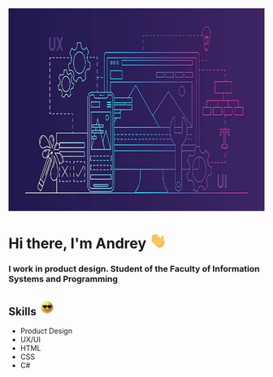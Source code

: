 <div align="center">
  <img src="https://github.com/AndreiExtr/andreiExtr/blob/main/Img/1.jpg" width="850" height="400"/>
</div>

<h1 align="left">Hi there, I'm Andrey</a> 
<img src="https://github.com/AndreiExtr/andreiExtr/blob/main/Gifs/Hi.gif" height="32"/></h1>
<h3 align="left">I work in product design. Student of the Faculty of Information Systems and Programming</h3>

<h2 align="left">Skills</a> 
<img src="https://github.com/AndreiExtr/andreiExtr/blob/main/Gifs/glasses.gif" height="32"/></h2>
<ul>
  <li>Product Design</li>
  <li>UX/UI</li>
  <li>HTML</li>
  <li>CSS</li>
  <li>C#</li>
</ul>








<!--
**AndreiExtr/andreiExtr** is a ✨ _special_ ✨ repository because its `README.md` (this file) appears on your GitHub profile.

Here are some ideas to get you started:

- 🔭 I’m currently working on ...
- 🌱 I’m currently learning ...
- 👯 I’m looking to collaborate on ...
- 🤔 I’m looking for help with ...
- 💬 Ask me about ...
- 📫 How to reach me: ...
- 😄 Pronouns: ...
- ⚡ Fun fact: ...
-->
